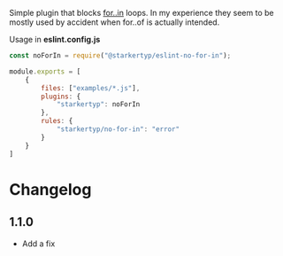 Simple plugin that blocks [for..in](https://developer.mozilla.org/en-US/docs/Web/JavaScript/Reference/Statements/for...in) loops.
In my experience they seem to be mostly used by accident when for..of is actually intended.

Usage in **eslint.config.js**

```javascript
const noForIn = require("@starkertyp/eslint-no-for-in");

module.exports = [
    {
        files: ["examples/*.js"],
        plugins: {
            "starkertyp": noForIn
        },
        rules: {
            "starkertyp/no-for-in": "error"
        }
    }
]

```

# Changelog

## 1.1.0

- Add a fix
